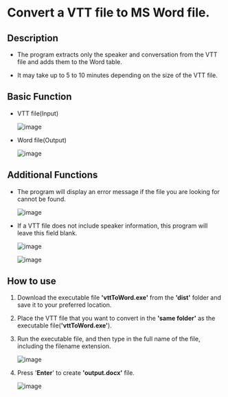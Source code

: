 # Convert a VTT file to MS Word file.

## Description
- The program extracts only the speaker and conversation from the VTT file and adds them to the Word table.

- It may take up to 5 to 10 minutes depending on the size of the VTT file.

## Basic Function
- VTT file(Input)
               
     ![image](https://user-images.githubusercontent.com/112360580/222029631-681d70b6-c689-41e2-b7e5-13b63e8df9fe.png)          

- Word file(Output)

     ![image](https://user-images.githubusercontent.com/112360580/222030053-08569496-396a-4d69-b21f-691552e33c8f.png)

## Additional Functions
-  The program will display an error message if the file you are looking for cannot be found.

     ![image](https://user-images.githubusercontent.com/112360580/222257878-6a62d6f5-656c-4199-a78d-e0ca49b86a23.png)

-  If a VTT file does not include speaker information, this program will leave this field blank.

     ![image](https://user-images.githubusercontent.com/112360580/222256343-fe145ed0-f540-45a2-9be8-012e89b5362b.png)
     
     ![image](https://user-images.githubusercontent.com/112360580/222257690-31559abc-084b-4152-88cf-7f297f0c4140.png)

## How to use
1. Download the executable file **'vttToWord.exe'** from the **'dist'** folder and save it to your preferred location.
2. Place the VTT file that you want to convert in the **'same folder'** as the executable file(**'vttToWord.exe'**).
3. Run the executable file, and then type in the full name of the file, including the filename extension.
     
     ![image](https://user-images.githubusercontent.com/112360580/222031998-5b941988-ef74-4b85-b5bd-979c2a75aae3.png)

4. Press '**Enter**' to create **'output.docx'** file.

     ![image](https://user-images.githubusercontent.com/112360580/222032161-c11acaaa-c4c0-410b-abe3-cdf4021c5693.png)
